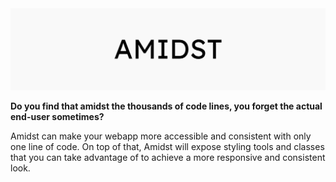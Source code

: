 <img src="./assets/banner.jpg">

**Do you find that amidst the thousands of code lines, you forget the actual end-user sometimes?**

Amidst can make your webapp more accessible and consistent with only one line of code. On top of that, Amidst will expose styling tools and classes that you can take advantage of to achieve a more responsive and consistent look.

